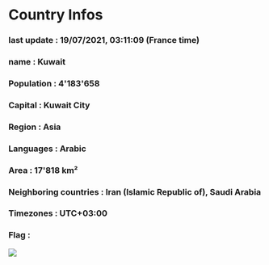 # Country  Infos
### last update : 19/07/2021, 03:11:09 (France time)

### name : Kuwait
### Population : 4'183'658
### Capital : Kuwait City
### Region : Asia
### Languages : Arabic
### Area : 17'818 km²
### Neighboring countries : Iran (Islamic Republic of), Saudi Arabia
### Timezones : UTC+03:00

### Flag :
![](https://restcountries.eu/data/kwt.svg)